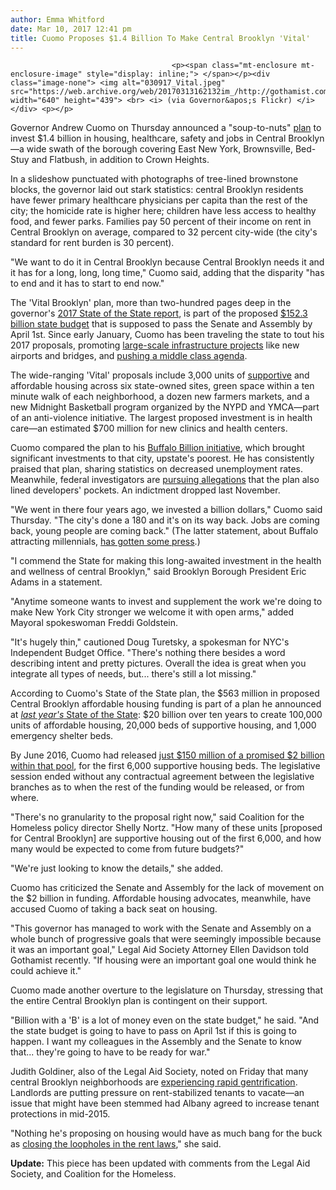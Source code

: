 ```yaml
---
author: Emma Whitford
date: Mar 10, 2017 12:41 pm
title: Cuomo Proposes $1.4 Billion To Make Central Brooklyn 'Vital' 
---
```


	
										<p><span class="mt-enclosure mt-enclosure-image" style="display: inline;"> </span></p><div class="image-none"> <img alt="030917_Vital.jpeg" src="https://web.archive.org/web/20170313162132im_/http://gothamist.com/attachments/nyc_ewhitford/030917_Vital.jpeg" width="640" height="439"> <br> <i> (via Governor&apos;s Flickr) </i></div> <p></p>

<p>Governor Andrew Cuomo on Thursday announced a &quot;soup-to-nuts&quot; <a href="https://web.archive.org/web/20170313162132/https://www.governor.ny.gov/news/governor-cuomo-announces-14-billion-vital-brooklyn-initiative-transform-central-brooklyn">plan</a> to invest $1.4 billion in housing, healthcare, safety and jobs in Central Brooklyn&#x2014;a wide swath of the borough covering East New York, Brownsville, Bed-Stuy and Flatbush, in addition to Crown Heights. </p>

<p>In a slideshow punctuated with photographs of tree-lined brownstone blocks, the governor laid out stark statistics: central Brooklyn residents have fewer primary healthcare physicians per capita than the rest of the city; the homicide rate is higher here; children have less access to healthy food, and fewer parks. Families pay 50 percent of their income on rent in Central Brooklyn on average, compared to 32 percent city-wide (the city&apos;s standard for rent burden is 30 percent). </p>

<p>&quot;We want to do it in Central Brooklyn because Central Brooklyn needs it and it has for a long, long, long time,&quot; Cuomo said, adding that the disparity &quot;has to end and it has to start to end now.&quot; </p>

<p>The &apos;Vital Brooklyn&apos; plan, more than two-hundred pages deep in the governor&apos;s <a href="https://web.archive.org/web/20170313162132/https://www.governor.ny.gov/sites/governor.ny.gov/files/atoms/files/2017StateoftheStateBook.pdf">2017 State of the State report</a>, is part of the proposed <a href="https://web.archive.org/web/20170313162132/http://gothamist.com/2017/01/18/cuomo_budget_2017.php">$152.3 billion state budget</a> that is supposed to pass the Senate and Assembly by April 1st. Since early January, Cuomo has been traveling the state to tout his 2017 proposals, promoting <a href="https://web.archive.org/web/20170313162132/http://gothamist.com/2017/01/04/cuomo_jfk_airport_overhaul.php">large-scale infrastructure projects</a> like new airports and bridges, and <a href="https://web.archive.org/web/20170313162132/http://gothamist.com/2017/01/09/cuomo_middle_class_anger.php">pushing a middle class agenda</a>. </p>

<p>The wide-ranging &apos;Vital&apos; proposals include 3,000 units of <a href="https://web.archive.org/web/20170313162132/http://gothamist.com/tags/supportivehousing">supportive</a> and affordable housing across six state-owned sites, green space within a ten minute walk of each neighborhood, a dozen new farmers markets, and a new Midnight Basketball program organized by the NYPD and YMCA&#x2014;part of an anti-violence initiative. The largest proposed investment is in health care&#x2014;an estimated $700 million for new clinics and health centers.  </p>

<p>Cuomo compared the plan to his <a href="https://web.archive.org/web/20170313162132/https://www.nytimes.com/2016/05/25/nyregion/a-tangle-of-interests-behind-cuomos-1-billion-boon-for-buffalo.html?_r=0">Buffalo Billion initiative</a>, which brought significant investments to that city, upstate&apos;s poorest. He has consistently praised that plan, sharing statistics on decreased unemployment rates. Meanwhile, federal investigators are <a href="https://web.archive.org/web/20170313162132/https://www.nytimes.com/2015/09/28/nyregion/us-investigating-contract-awards-in-buffalo-turnaround-project.html">pursuing allegations</a> that the plan also lined developers&apos; pockets. An indictment dropped last November. </p>

<p>&quot;We went in there four years ago, we invested a billion dollars,&quot; Cuomo said Thursday. &quot;The city&apos;s done a 180 and it&apos;s on its way back. Jobs are coming back, young people are coming back.&quot; (The latter statement, about Buffalo attracting millennials, <a href="https://web.archive.org/web/20170313162132/http://gothamist.com/2015/01/28/millennials_buffalo.php">has gotten some press</a>.)</p>

<p>&quot;I commend the State for making this long-awaited investment in the health and wellness of central Brooklyn,&quot; said Brooklyn Borough President Eric Adams in a statement. </p>

<p>&quot;Anytime someone wants to invest and supplement the work we&apos;re doing to make New York City stronger we welcome it with open arms,&quot; added Mayoral spokeswoman Freddi Goldstein. </p>

<p>&quot;It&apos;s hugely thin,&quot; cautioned Doug Turetsky, a spokesman for NYC&apos;s Independent Budget Office. &quot;There&apos;s nothing there besides a word describing intent and pretty pictures. Overall the idea is great when you integrate all types of needs, but... there&apos;s still a lot missing.&quot; </p>

<p>According to Cuomo&apos;s State of the State plan, the $563 million in proposed Central Brooklyn affordable housing funding is part of a plan he announced at <a href="https://web.archive.org/web/20170313162132/http://gothamist.com/2016/01/13/state_of_the_state_cuomo.php"><em>last year&apos;s</em> State of the State</a>: $20 billion over ten years to create 100,000 units of affordable housing, 20,000 beds of supportive housing, and 1,000 emergency shelter beds. </p>

<p>By June 2016, Cuomo had released <a href="https://web.archive.org/web/20170313162132/http://gothamist.com/2016/08/26/cuomo_supportive_housing.php">just $150 million of a promised $2 billion within that pool</a>, for the first 6,000 supportive housing beds. The legislative session ended without any contractual agreement between the legislative branches as to when the rest of the funding would be released, or from where.</p>

<p>&quot;There&apos;s no granularity to the proposal right now,&quot; said Coalition for the Homeless policy director Shelly Nortz. &quot;How many of these units [proposed for Central Brooklyn] are supportive housing out of the first 6,000, and how many would be expected to come from future budgets?&quot; </p>

<p>&quot;We&apos;re just looking to know the details,&quot; she added. </p>

<p>Cuomo has criticized the Senate and Assembly for the lack of movement on the $2 billion in funding. Affordable housing advocates, meanwhile, have accused Cuomo of taking a back seat on housing. </p>

<p>&quot;This governor has managed to work with the Senate and Assembly on a whole bunch of progressive goals that were seemingly impossible because it was an important goal,&quot; Legal Aid Society Attorney Ellen Davidson told Gothamist recently. &quot;If housing were an important goal one would think he could achieve it.&quot; </p>

<p>Cuomo made another overture to the legislature on Thursday, stressing that the entire Central Brooklyn plan is contingent on their support. </p>

<p>&quot;Billion with a &apos;B&apos; is a lot of money even on the state budget,&quot; he said. &quot;And the state budget is going to have to pass on April 1st if this is going to happen. I want my colleagues in the Assembly and the Senate to know that... they&apos;re going to have to be ready for war.&quot; </p>

<p>Judith Goldiner, also of the Legal Aid Society, noted on Friday that many central Brooklyn neighborhoods are <a href="https://web.archive.org/web/20170313162132/http://gothamist.com/2015/04/08/crown_heights_family_cant_escape_of.php">experiencing rapid gentrification</a>. Landlords are putting pressure on rent-stabilized tenants to vacate&#x2014;an issue that might have been stemmed had Albany agreed to increase tenant protections in mid-2015. </p>

<p>&quot;Nothing he&apos;s proposing on housing would have as much bang for the buck as <a href="https://web.archive.org/web/20170313162132/http://gothamist.com/2015/06/23/cuomo_rent_albany_samo.php">closing the loopholes in the rent laws</a>,&quot; she said. </p>

<p><strong>Update:</strong> This piece has been updated with comments from the Legal Aid Society, and Coalition for the Homeless. </p>					
										
									
				